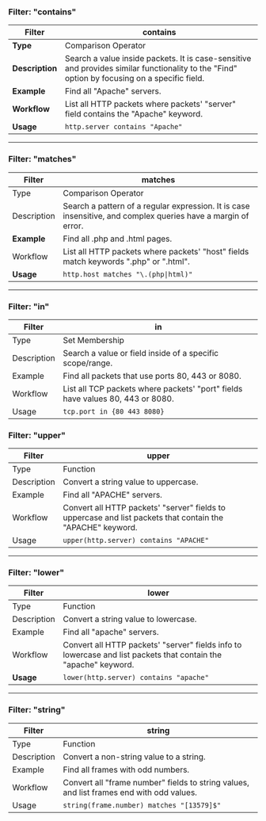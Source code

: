 
### **Filter: "contains"**  


| Filter          | **contains**                                                                                                                                 |
| --------------- | -------------------------------------------------------------------------------------------------------------------------------------------- |
| **Type**        | Comparison Operator                                                                                                                          |
| **Description** | Search a value inside packets. It is case-sensitive and provides similar functionality to the "Find" option by focusing on a specific field. |
| **Example**     | Find all "Apache" servers.                                                                                                                   |
| **Workflow**    | List all HTTP packets where packets' "server" field contains the "Apache" keyword.                                                           |
| **Usage**       | `http.server contains "Apache"`                                                                                                              |

---

### **Filter: "matches"**


| Filter      | **matches**                                                                                                   |
| ----------- | ------------------------------------------------------------------------------------------------------------- |
| Type        | Comparison Operator                                                                                           |
| Description | Search a pattern of a regular expression. It is case insensitive, and complex queries have a margin of error. |
| **Example** | Find all .php and .html pages.                                                                                |
| Workflow    | List all HTTP packets where packets' "host" fields match keywords ".php" or ".html".                          |
| **Usage**   | `http.host matches "\.(php\|html)"`                                                                           |

---

### **Filter: "in"**

| Filter      | **in**                                                                         |
| ----------- | ------------------------------------------------------------------------------ |
| Type        | Set Membership                                                                 |
| Description | Search a value or field inside of a specific scope/range.                      |
| Example     | Find all packets that use ports 80, 443 or 8080.                               |
| Workflow    | List all TCP packets where packets' "port" fields have values 80, 443 or 8080. |
| Usage       | `tcp.port in {80 443 8080}`                                                    |

### **Filter: "upper"**


| Filter      | **upper**                                                                                                  |
| ----------- | ---------------------------------------------------------------------------------------------------------- |
| Type        | Function                                                                                                   |
| Description | Convert a string value to uppercase.                                                                       |
| Example     | Find all "APACHE" servers.                                                                                 |
| Workflow    | Convert all HTTP packets' "server" fields to uppercase and list packets that contain the "APACHE" keyword. |
| Usage       | `upper(http.server) contains "APACHE"`                                                                     |

---

### **Filter: "lower"**


| Filter      | **lower**                                                                                                       |
| ----------- | --------------------------------------------------------------------------------------------------------------- |
| Type        | Function                                                                                                        |
| Description | Convert a string value to lowercase.                                                                            |
| Example     | Find all "apache" servers.                                                                                      |
| Workflow    | Convert all HTTP packets' "server" fields info to lowercase and list packets that contain the "apache" keyword. |
| **Usage**   | `lower(http.server) contains "apache"`                                                                          |

---

### **Filter: "string"**


| Filter      | **string**                                                                               |
| ----------- | ---------------------------------------------------------------------------------------- |
| Type        | Function                                                                                 |
| Description | Convert a non-string value to a string.                                                  |
| Example     | Find all frames with odd numbers.                                                        |
| Workflow    | Convert all "frame number" fields to string values, and list frames end with odd values. |
| Usage       | `string(frame.number) matches "[13579]$"`                                                |

